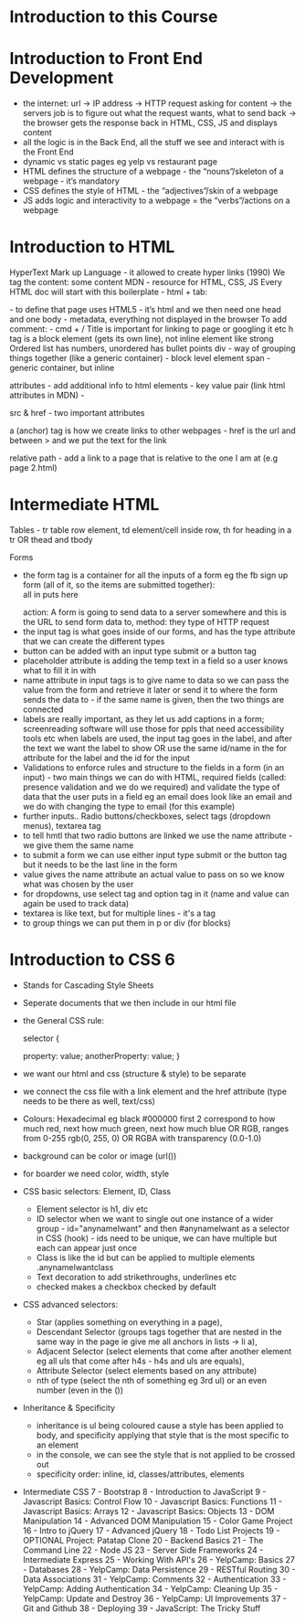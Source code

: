# Introduction to this Course

# Introduction to Front End Development
 - the internet: url -> IP address -> HTTP request asking for content -> the servers job is to figure out what the request wants, what to send back -> the browser gets the response back in HTML, CSS, JS and displays content
- all the logic is in the Back End, all the stuff we see and interact with is the Front End
- dynamic vs static pages eg yelp vs restaurant page
- HTML defines the structure of a webpage - the “nouns”/skeleton of a webpage - it’s mandatory
- CSS defines the style of HTML - the “adjectives”/skin of a webpage
- JS adds logic and interactivity to a webpage = the “verbs”/actions on a webpage

# Introduction to HTML
HyperText Mark up Language - it allowed to create hyper links (1990)
We tag the content: <tagName> some content </tagName>
MDN - resource for HTML, CSS, JS
Every HTML doc will start with this boilerplate - html + tab:
<!DOCTYPE html> - to define that page uses HTML5
<html> - it’s html and we then need one head and one body
<head> - metadata, everything not displayed in the browser
	<title></title>
</head>
<body>

</body>
</html>
To add comment: <!-- text --> - cmd + /
Title is important for linking to page or googling it etc
h tag is a block element (gets its own line), not inline element like strong
Ordered list has numbers, unordered has bullet points
div - way of grouping things together (like a generic container) - block level element
span - generic container, but inline

attributes - add additional info to html elements - key value pair (link html attributes in MDN) - <tag attributename = "value"></tag>

src & href - two important attributes

a (anchor) tag is how we create links to other webpages - href is the url and between > and </a> we put the text for the link

relative path - add a link to a page that is relative to the one I am at (e.g page 2.html)

# Intermediate HTML
Tables - tr table row element, td element/cell inside row, th for heading in a tr OR thead and tbody

Forms
- the form tag is a container for all the inputs of a form eg the fb sign up form (all of it, so the items are submitted together): <form action = "/my-form-submitting-page" method="post"> all in puts here </form>
action: A form is going to send data to a server somewhere and this is the URL to send form data to, method: they type of HTTP request
- the input tag is what goes inside of our forms, and has the type attribute that we can create the different types
- button can be added with an input type submit or a button tag
- placeholder attribute is adding the temp text in a field so a user knows what to fill it in with
- name attribute in input tags is to give name to data so we can pass the value from the form and retrieve it later or send it to where the form sends the data to - if the same name is given, then the two things are connected
- labels are really important, as they let us add captions in a form; screenreading software will use those for ppls that need accessibility tools etc
when labels are used, the input tag goes in the label, and after the text we want the label to show OR use the same id/name in the for attribute for the label and the id for the input
- Validations to enforce rules and structure to the fields in a form (in an input) - two main things we can do with HTML, required fields (called: presence validation and we do we required) and validate the type of data that the user puts in a field eg an email does look like an email and we do with changing the type to email (for this example)
- further inputs.. Radio buttons/checkboxes, select tags (dropdown menus), textarea tag
- to tell hmtl that two radio buttons are linked we use the name attribute - we give them the same name
- to submit a form we can use either input type submit or the button tag but it needs to be the last line in the form
- value gives the name attribute an actual value to pass on so we know what was chosen by the user
- for dropdowns, use select tag and option tag in it (name and value can again be used to track data)
- textarea is like text, but for multiple lines - it's a tag
- to group things we can put them in p or div (for blocks)

# Introduction to CSS 6
- Stands for Cascading Style Sheets
- Seperate documents that we then include in our html file
- the General CSS rule:
  <!-- selector is where we reference existing html elements -->
  selector {
    <!-- and then we apply some style to it -->  
    property: value;
    anotherProperty: value;
  }
- we want our html and css (structure & style) to be separate
- we connect the css file with a link element and the href attribute (type needs to be there as well, text/css)
- Colours: Hexadecimal eg black #000000 first 2 correspond to how much red, next how much green, next how much blue OR RGB, ranges from 0-255 rgb(0, 255, 0) OR RGBA with transparency (0.0-1.0)
- background can be color or image (url())
- for boarder we need color, width, style
- CSS basic selectors: Element, ID, Class
  - Element selector is h1, div etc
  - ID selector when we want to single out one instance of a wider group - id="anynameIwant" and then #anynameIwant as a selector in CSS (hook) - ids need to be unique, we can have multiple but each can appear just once
  - Class is like the id but can be applied to multiple elements .anynameIwantclass
  - Text decoration to add strikethroughs, underlines etc
  - checked makes a checkbox checked by default
- CSS advanced selectors:
  - Star (applies something on everything in a page),
  - Descendant Selector (groups tags together that are nested in the same way in the page ie give me all anchors in lists -> li a),
  - Adjacent Selector (select elements that come after another element eg all uls that come after h4s - h4s and uls are equals),
  - Attribute Selector (select elements based on any attribute)
  - nth of type (select the nth of something eg 3rd ul) or an even number (even in the ())
- Inheritance & Specificity
  - inheritance is ul being coloured cause a style has been applied to body, and specificity applying that style that is the most specific to an element
  - in the console, we can see the style that is not applied to be crossed out
  - specificity order: inline, id, classes/attributes, elements
















 - Intermediate CSS 7 - Bootstrap 8 - Introduction to JavaScript 9 - Javascript Basics: Control Flow 10 - Javascript Basics: Functions 11 - Javascript Basics: Arrays 12 - Javascript Basics: Objects 13 - DOM Manipulation 14 - Advanced DOM Manipulation 15 - Color Game Project 16 - Intro to jQuery 17 - Advanced jQuery 18 - Todo List Projects 19 - OPTIONAL Project: Patatap Clone 20 - Backend Basics 21 - The Command Line 22 - Node JS 23 - Server Side Frameworks 24 - Intermediate Express 25 - Working With API's 26 - YelpCamp: Basics 27 - Databases 28 - YelpCamp: Data Persistence 29 - RESTful Routing 30 - Data Associations 31 - YelpCamp: Comments 32 - Authentication 33 - YelpCamp: Adding Authentication 34 - YelpCamp: Cleaning Up 35 - YelpCamp: Update and Destroy 36 - YelpCamp: UI Improvements
37 - Git and Github 38 - Deploying 39 - JavaScript: The Tricky Stuff
